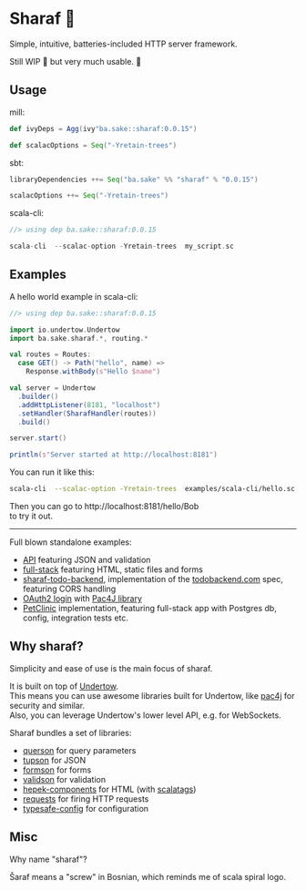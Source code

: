 
# Sharaf :nut_and_bolt:

Simple, intuitive, batteries-included HTTP server framework.

Still WIP  :construction: but very much usable. :construction_worker:

## Usage
mill:
```scala
def ivyDeps = Agg(ivy"ba.sake::sharaf:0.0.15")

def scalacOptions = Seq("-Yretain-trees")
```

sbt:
```scala
libraryDependencies ++= Seq("ba.sake" %% "sharaf" % "0.0.15")

scalacOptions ++= Seq("-Yretain-trees")
```

scala-cli:
```scala
//> using dep ba.sake::sharaf:0.0.15

scala-cli  --scalac-option -Yretain-trees  my_script.sc
```


## Examples

A hello world example in scala-cli:
```scala
//> using dep ba.sake::sharaf:0.0.15

import io.undertow.Undertow
import ba.sake.sharaf.*, routing.*

val routes = Routes:
  case GET() -> Path("hello", name) =>
    Response.withBody(s"Hello $name")

val server = Undertow
  .builder()
  .addHttpListener(8181, "localhost")
  .setHandler(SharafHandler(routes))
  .build()

server.start()

println(s"Server started at http://localhost:8181")
```

You can run it like this:
```sh
scala-cli  --scalac-option -Yretain-trees  examples/scala-cli/hello.sc 
```
Then you can go to http://localhost:8181/hello/Bob  
to try it out.

---

Full blown standalone examples:
- [API](examples/api) featuring JSON and validation
- [full-stack](examples/fullstack) featuring HTML, static files and forms
- [sharaf-todo-backend](https://github.com/sake92/sharaf-todo-backend), implementation of the [todobackend.com](http://todobackend.com/) spec, featuring CORS handling
- [OAuth2 login](examples/oauth2) with [Pac4J library](https://www.pac4j.org/)
- [PetClinic](https://github.com/sake92/sharaf-petclinic) implementation, featuring full-stack app with Postgres db, config, integration tests etc.


## Why sharaf?

Simplicity and ease of use is the main focus of sharaf.  

It is built on top of [Undertow](https://undertow.io/).  
This means you can use awesome libraries built for Undertow, like [pac4j](https://github.com/pac4j/undertow-pac4j) for security and similar.  
Also, you can leverage Undertow's lower level API, e.g. for WebSockets.

Sharaf bundles a set of libraries:
- [querson](querson) for query parameters
- [tupson](https://github.com/sake92/tupson) for JSON
- [formson](formson) for forms
- [validson](validson) for validation
- [hepek-components](https://github.com/sake92/hepek) for HTML (with [scalatags](https://github.com/com-lihaoyi/scalatags))
- [requests](https://github.com/com-lihaoyi/requests-scala) for firing HTTP requests
- [typesafe-config](https://github.com/lightbend/config) for configuration


## Misc

Why name "sharaf"?  

Šaraf means a "screw" in Bosnian, which reminds me of scala spiral logo.

